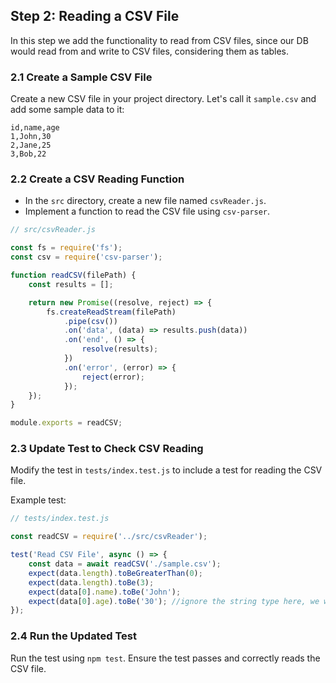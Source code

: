 ## Step 2: Reading a CSV File

In this step we add the functionality to read from CSV files, since our DB would read from and write to CSV files, considering them as tables.

### 2.1 Create a Sample CSV File
Create a new CSV file in your project directory. Let's call it `sample.csv` and add some sample data to it:

```csv
id,name,age
1,John,30
2,Jane,25
3,Bob,22
```

### 2.2 Create a CSV Reading Function
- In the `src` directory, create a new file named `csvReader.js`.
- Implement a function to read the CSV file using `csv-parser`.

```javascript
// src/csvReader.js

const fs = require('fs');
const csv = require('csv-parser');

function readCSV(filePath) {
    const results = [];

    return new Promise((resolve, reject) => {
        fs.createReadStream(filePath)
            .pipe(csv())
            .on('data', (data) => results.push(data))
            .on('end', () => {
                resolve(results);
            })
            .on('error', (error) => {
                reject(error);
            });
    });
}

module.exports = readCSV;
```

### 2.3 Update Test to Check CSV Reading
Modify the test in `tests/index.test.js` to include a test for reading the CSV file.

Example test:

```javascript
// tests/index.test.js

const readCSV = require('../src/csvReader');

test('Read CSV File', async () => {
    const data = await readCSV('./sample.csv');
    expect(data.length).toBeGreaterThan(0);
    expect(data.length).toBe(3);
    expect(data[0].name).toBe('John');
    expect(data[0].age).toBe('30'); //ignore the string type here, we will fix this later
});
```

### 2.4 Run the Updated Test
Run the test using `npm test`. Ensure the test passes and correctly reads the CSV file.